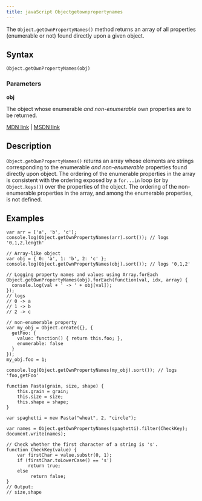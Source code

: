 ```yaml
---
title: javaScript Objectgetownpropertynames
---
```

The `Object.getOwnPropertyNames()` method returns an array of all properties (enumerable or not) found directly upon a given object.

## Syntax

    Object.getOwnPropertyNames(obj)

### Parameters

**obj**

The object whose enumerable _and non-enumerable_ own properties are to be returned.

[MDN link](https://developer.mozilla.org/en-US/docs/Web/JavaScript/Reference/Global_Objects/Object/getOwnPropertyNames) | [MSDN link](https://msdn.microsoft.com/en-us/LIBRary/ff688126%28v=vs.94%29.aspx)

## Description

`Object.getOwnPropertyNames()` returns an array whose elements are strings corresponding to the enumerable _and non-enumerable_ properties found directly upon object. The ordering of the enumerable properties in the array is consistent with the ordering exposed by a `for...in` loop (or by `Object.keys()`) over the properties of the object. The ordering of the non-enumerable properties in the array, and among the enumerable properties, is not defined.

## Examples

    var arr = ['a', 'b', 'c'];
    console.log(Object.getOwnPropertyNames(arr).sort()); // logs '0,1,2,length'

    // Array-like object
    var obj = { 0: 'a', 1: 'b', 2: 'c' };
    console.log(Object.getOwnPropertyNames(obj).sort()); // logs '0,1,2'

    // Logging property names and values using Array.forEach
    Object.getOwnPropertyNames(obj).forEach(function(val, idx, array) {
      console.log(val + ' -> ' + obj[val]);
    });
    // logs
    // 0 -> a
    // 1 -> b
    // 2 -> c

    // non-enumerable property
    var my_obj = Object.create({}, {
      getFoo: {
        value: function() { return this.foo; },
        enumerable: false
      }
    });
    my_obj.foo = 1;

    console.log(Object.getOwnPropertyNames(my_obj).sort()); // logs 'foo,getFoo'

    function Pasta(grain, size, shape) {
        this.grain = grain; 
        this.size = size; 
        this.shape = shape; 
    }

    var spaghetti = new Pasta("wheat", 2, "circle");

    var names = Object.getOwnPropertyNames(spaghetti).filter(CheckKey);
    document.write(names); 

    // Check whether the first character of a string is 's'. 
    function CheckKey(value) {
        var firstChar = value.substr(0, 1); 
        if (firstChar.toLowerCase() == 's')
            return true; 
        else
             return false; 
    }
    // Output:
    // size,shape